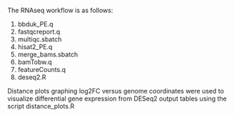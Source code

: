 The RNAseq workflow is as follows:
  1. bbduk_PE.q
  2. fastqcreport.q
  3. multiqc.sbatch
  4. hisat2_PE.q
  5. merge_bams.sbatch
  6. bamTobw.q
  7. featureCounts.q
  8. deseq2.R

Distance plots graphing log2FC versus genome coordinates were used to visualize differential gene expression from DESeq2 output tables using the script distance_plots.R
